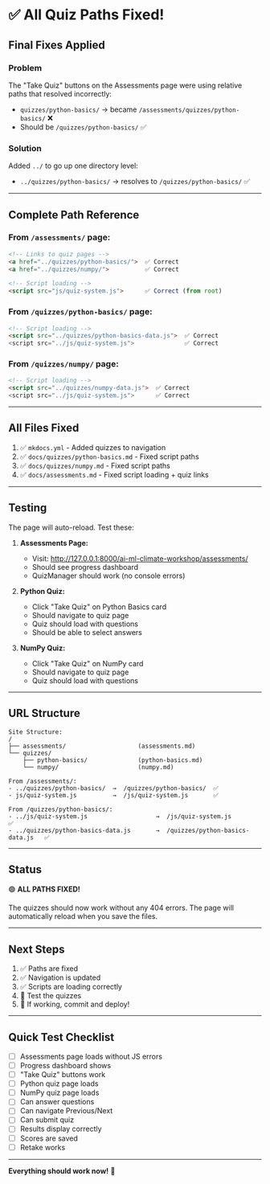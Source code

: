 # ✅ All Quiz Paths Fixed!

## Final Fixes Applied

### Problem
The "Take Quiz" buttons on the Assessments page were using relative paths that resolved incorrectly:
- `quizzes/python-basics/` → became `/assessments/quizzes/python-basics/` ❌
- Should be `/quizzes/python-basics/` ✅

### Solution
Added `../` to go up one directory level:
- `../quizzes/python-basics/` → resolves to `/quizzes/python-basics/` ✅

---

## Complete Path Reference

### From `/assessments/` page:
```html
<!-- Links to quiz pages -->
<a href="../quizzes/python-basics/">  ✅ Correct
<a href="../quizzes/numpy/">          ✅ Correct

<!-- Script loading -->
<script src="js/quiz-system.js">      ✅ Correct (from root)
```

### From `/quizzes/python-basics/` page:
```html
<!-- Script loading -->
<script src="../quizzes/python-basics-data.js">  ✅ Correct
<script src="../js/quiz-system.js">              ✅ Correct
```

### From `/quizzes/numpy/` page:
```html
<!-- Script loading -->
<script src="../quizzes/numpy-data.js">  ✅ Correct
<script src="../js/quiz-system.js">      ✅ Correct
```

---

## All Files Fixed

1. ✅ `mkdocs.yml` - Added quizzes to navigation
2. ✅ `docs/quizzes/python-basics.md` - Fixed script paths
3. ✅ `docs/quizzes/numpy.md` - Fixed script paths
4. ✅ `docs/assessments.md` - Fixed script loading + quiz links

---

## Testing

The page will auto-reload. Test these:

1. **Assessments Page:**
   - Visit: http://127.0.0.1:8000/ai-ml-climate-workshop/assessments/
   - Should see progress dashboard
   - QuizManager should work (no console errors)

2. **Python Quiz:**
   - Click "Take Quiz" on Python Basics card
   - Should navigate to quiz page
   - Quiz should load with questions
   - Should be able to select answers

3. **NumPy Quiz:**
   - Click "Take Quiz" on NumPy card
   - Should navigate to quiz page
   - Quiz should load with questions

---

## URL Structure

```
Site Structure:
/
├── assessments/                    (assessments.md)
└── quizzes/
    ├── python-basics/              (python-basics.md)
    └── numpy/                      (numpy.md)

From /assessments/:
- ../quizzes/python-basics/  →  /quizzes/python-basics/  ✅
- js/quiz-system.js          →  /js/quiz-system.js       ✅

From /quizzes/python-basics/:
- ../js/quiz-system.js                   →  /js/quiz-system.js               ✅
- ../quizzes/python-basics-data.js       →  /quizzes/python-basics-data.js   ✅
```

---

## Status

🟢 **ALL PATHS FIXED!**

The quizzes should now work without any 404 errors. The page will automatically reload when you save the files.

---

## Next Steps

1. ✅ Paths are fixed
2. ✅ Navigation is updated
3. ✅ Scripts are loading correctly
4. 🧪 Test the quizzes
5. 🚀 If working, commit and deploy!

---

## Quick Test Checklist

- [ ] Assessments page loads without JS errors
- [ ] Progress dashboard shows
- [ ] "Take Quiz" buttons work
- [ ] Python quiz page loads
- [ ] NumPy quiz page loads
- [ ] Can answer questions
- [ ] Can navigate Previous/Next
- [ ] Can submit quiz
- [ ] Results display correctly
- [ ] Scores are saved
- [ ] Retake works

---

**Everything should work now!** 🎉

